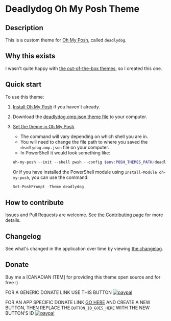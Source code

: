 # Deadlydog Oh My Posh Theme

## Description

This is a custom theme for [Oh My Posh](https://ohmyposh.dev), called `deadlydog`.

## Why this exists

I wasn't quite happy with [the out-of-the-box themes](https://ohmyposh.dev/docs/themes), so I created this one.

## Quick start

To use this theme:

1. [Install Oh My Posh](https://ohmyposh.dev/docs/windows) if you haven't already.
1. Download the [deadlydog.omp.json theme file](src/deadlydog.omp.json) to your computer.
1. [Set the theme in Oh My Posh](https://ohmyposh.dev/docs/windows#replace-your-existing-prompt).

   - The command will vary depending on which shell you are in.
   - You will need to change the file path to where you saved the `deadlydog.omp.json` file on your computer.
   - In PowerShell it would look something like:

   ```powershell
   oh-my-posh --init --shell pwsh --config $env:POSH_THEMES_PATH/deadlydog.omp.json | Invoke-Expression
   ```

   Or if you have installed the PowerShell module using `Install-Module oh-my-posh`, you can use the command:

   ```powershell
   Set-PoshPrompt -Theme deadlydog
   ```

## How to contribute

Issues and Pull Requests are welcome.
See [the Contributing page](Contributing.md) for more details.

## Changelog

See what's changed in the application over time by viewing [the changelog](Changelog.md).

## Donate

Buy me a [CANADIAN ITEM] for providing this theme open source and for free :)

FOR A GENERIC DONATE LINK USE THIS BUTTON
[![paypal](https://www.paypalobjects.com/en_US/i/btn/btn_donateCC_LG.gif)](https://www.paypal.me/deadlydogDan/5USD)

FOR AN APP SPECIFIC DONATE LINK [GO HERE](https://www.paypal.com/cgi-bin/webscr?cmd=_button-management) AND CREATE A NEW BUTTON, THEN REPLACE THE `BUTTON_ID_GOES_HERE` WITH THE NEW BUTTON'S ID
[![paypal](https://www.paypalobjects.com/en_US/i/btn/btn_donateCC_LG.gif)](https://www.paypal.com/cgi-bin/webscr?cmd=_s-xclick&hosted_button_id=BUTTON_ID_GOES_HERE)
